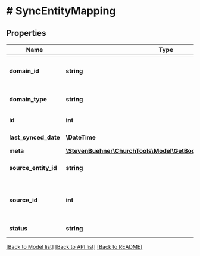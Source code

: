 # # SyncEntityMapping

## Properties

Name | Type | Description | Notes
------------ | ------------- | ------------- | -------------
**domain_id** | **string** | ChurchTools Internal Domain Identifier | [optional]
**domain_type** | **string** | ChurchTools Domain Type | [optional]
**id** | **int** | ID of Entity Mapping | [optional]
**last_synced_date** | **\DateTime** | Date of Last Sync | [optional]
**meta** | [**\StevenBuehner\ChurchTools\Model\GetBookings200ResponseMeta**](GetBookings200ResponseMeta.md) |  | [optional]
**source_entity_id** | **string** | Source Entity&#39;s Identifier | [optional]
**source_id** | **int** | Id of Source System Registered in ChurchTools | [optional]
**status** | **string** | Status of Relationship | [optional]

[[Back to Model list]](../../README.md#models) [[Back to API list]](../../README.md#endpoints) [[Back to README]](../../README.md)
